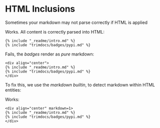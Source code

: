 # HTML Inclusions

Sometimes your markdown may not parse correctly if HTML is applied

Works. All content is correctly parsed into HTML:

```jinja2
{% include "_readme/intro.md" %}
{% include "trimdocs/badges/pypi.md" %}
```

Fails, the _badges_ render as _pure_ markdown:

```jinja2
<div align="center">
{% include "_readme/intro.md" %}
{% include "trimdocs/badges/pypi.md" %}
</div>
```

To fix this, we use the _markdown builtin_, to detect markdown within HTML entities:

Works:

```jinja2
<div align="center" markdown=1>
{% include "_readme/intro.md" %}
{% include "trimdocs/badges/pypi.md" %}
</div>
```